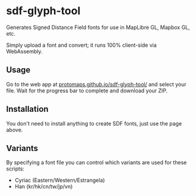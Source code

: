 # sdf-glyph-tool

Generates Signed Distance Field fonts for use in MapLibre GL, Mapbox GL, etc.

Simply upload a font and convert; it runs 100% client-side via WebAssembly.

## Usage

Go to the web app at [protomaps.github.io/sdf-glyph-tool/](https://protomaps.github.io/sdf-glyph-tool/) and select your file. Wait for the progress bar to complete and download your ZIP.

## Installation

You don't need to install anything to create SDF fonts, just use the page above. 

## Variants

By specifying a font file you can control which variants are used for these scripts:

* Cyriac (Eastern/Western/Estrangela)
* Han (kr/hk/cn/tw/jp/vn)
